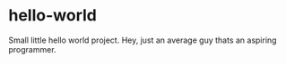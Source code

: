 
# hello-world
Small little hello world project.
Hey, just an average guy thats an aspiring programmer.
